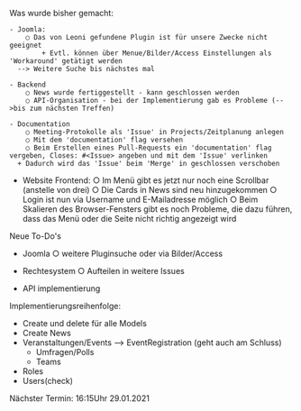 Was wurde bisher gemacht:

	- Joomla:
		○ Das von Leoni gefundene Plugin ist für unsere Zwecke nicht geeignet
			+ Evtl. können über Menue/Bilder/Access Einstellungen als 'Workaround' getätigt werden
      --> Weitere Suche bis nächstes mal 

	- Backend
		○ News wurde fertiggestellt - kann geschlossen werden
		○ API-Organisation - bei der Implementierung gab es Probleme (-->bis zum nächsten Treffen)
	
	- Documentation
		○ Meeting-Protokolle als 'Issue' in Projects/Zeitplanung anlegen
 		○ Mit dem 'documentation' flag versehen
		○ Beim Erstellen eines Pull-Requests ein 'documentation' flag vergeben, Closes: #<Issue> angeben und mit dem 'Issue' verlinken
      + Dadurch wird das 'Issue' beim 'Merge' in geschlossen verschoben      

  - Website Frontend:
		○ Im Menü gibt es jetzt nur noch eine Scrollbar (anstelle von drei)
		○ Die Cards in News sind neu hinzugekommen
		○ Login ist nun via Username und E-Mailadresse möglich
		○ Beim Skalieren des Browser-Fensters gibt es noch Probleme, die dazu führen, dass das Menü oder die Seite nicht richtig angezeigt wird
	

Neue To-Do's

  - Joomla
 		  ○ weitere Pluginsuche oder via Bilder/Access

  - Rechtesystem
		  ○ Aufteilen in weitere Issues

  - API implementierung


Implementierungsreihenfolge:
  - Create und delete für alle Models
  - Create News
  - Veranstaltungen/Events --> EventRegistration (geht auch am Schluss)
	- Umfragen/Polls
	- Teams
  - Roles
  - Users(check)


Nächster Termin:
16:15Uhr 29.01.2021
